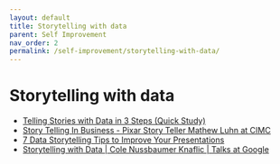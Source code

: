 ```yaml
---
layout: default
title: Storytelling with data
parent: Self Improvement
nav_order: 2
permalink: /self-improvement/storytelling-with-data/
---
```


# Storytelling with data

- [Telling Stories with Data in 3 Steps (Quick Study)](https://www.youtube.com/watch?v=r5_34YnCmMY&ab_channel=HarvardBusinessReview)
- [Story Telling In Business - Pixar Story Teller Mathew Luhn at CIMC](https://www.youtube.com/watch?v=HYQOW34b-0g&ab_channel=MarwickMarketing)
- [7 Data Storytelling Tips to Improve Your Presentations](https://www.youtube.com/watch?v=jizZKNnx9wA&ab_channel=JeffSu)
- [Storytelling with Data | Cole Nussbaumer Knaflic | Talks at Google](https://www.youtube.com/watch?v=8EMW7io4rSI&ab_channel=TalksatGoogle)